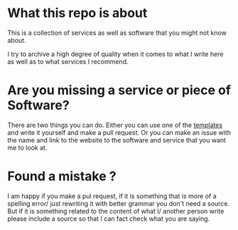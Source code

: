 # What this repo is about

This is a collection of services as well as software that you might not know about. 

I try to archive a high degree of quality when it comes to what I write here as well as to what services I recommend.  

# Are you missing a service or piece of Software?

There are two things you can do. Either you can use one of the [templates](./templates/) and write it yourself and make a pull request. Or you can make an issue with the name and link to the website to the software and service that you want me to look at. 


# Found a mistake ?

I am happy if you make a pul request, if it is something that is more of a spelling error/ just rewriting it with better grammar you don't need a source. But if it is something related to the content of what I/ another person write please include a source so that I can fact check what you are saying. 